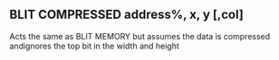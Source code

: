 ## BLIT COMPRESSED address%, x, y [,col]

Acts the same as BLIT MEMORY but assumes the data is compressed andignores the top bit in the width and height
